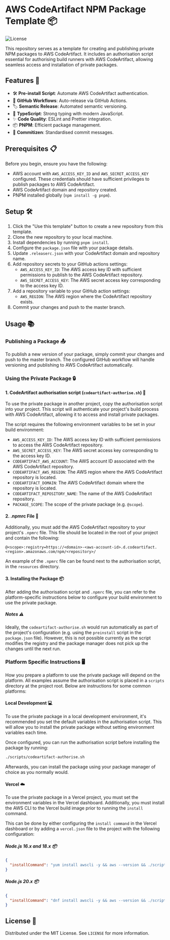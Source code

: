 # AWS CodeArtifact NPM Package Template 📦

![License](https://img.shields.io/badge/license-MIT-green)

This repository serves as a template for creating and publishing private NPM packages to AWS CodeArtifact. It includes an
authorisation script essential for authorising build runners with AWS CodeArtifact, allowing seamless access and 
installation of private packages.

## Features 🌟

- 🛠 ️**Pre-install Script**: Automate AWS CodeArtifact authentication.
- 🔄 **GitHub Workflows**: Auto-release via GitHub Actions.
- 🏷️ **Semantic Release**: Automated semantic versioning.
- 📜 **TypeScript**: Strong typing with modern JavaScript.
- ✨ **Code Quality**: ESLint and Prettier integration.
- 📦 **PNPM**: Efficient package management.
- 📝 **Commitizen**: Standardised commit messages.

## Prerequisites 📋

Before you begin, ensure you have the following:
- AWS account with `AWS_ACCESS_KEY_ID` and `AWS_SECRET_ACCESS_KEY` configured. These credentials should have sufficient 
privileges to publish packages to AWS CodeArtifact.
- AWS CodeArtifact domain and repository created.
- PNPM installed globally (`npm install -g pnpm`).

## Setup 🛠️

1. Click the "Use this template" button to create a new repository from this template.
2. Clone the new repository to your local machine.
3. Install dependencies by running `pnpm install`.
4. Configure the `package.json` file with your package details.
5. Update `.releaserc.json` with your CodeArtifact domain and repository name.
6. Add repository secrets to your GitHub actions settings:
   - `AWS_ACCESS_KEY_ID`: The AWS access key ID with sufficient permissions to publish to the AWS CodeArtifact repository.
   - `AWS_SECRET_ACCESS_KEY`: The AWS secret access key corresponding to the access key ID.
7. Add a repository variable to your GitHub action settings:
   - `AWS_REGION`: The AWS region where the CodeArtifact repository exists.
7. Commit your changes and push to the master branch.

## Usage 📚

### Publishing a Package 📤

To publish a new version of your package, simply commit your changes and push to the master branch. The configured GitHub 
workflow will handle versioning and publishing to AWS CodeArtifact automatically.

### Using the Private Package 🔒

#### 1. CodeArtifact authorisation script (`codeartifact-authorise.sh`) 📄
To use the private package in another project, copy the authorisation script into your project. This script will 
authenticate your project's build process with AWS CodeArtifact, allowing it to access and install private packages.

The script requires the following environment variables to be set in your build environment:
- `AWS_ACCESS_KEY_ID`: The AWS access key ID with sufficient permissions to access the AWS CodeArtifact repository.
- `AWS_SECRET_ACCESS_KEY`: The AWS secret access key corresponding to the access key ID.
- `CODEARTIFACT_AWS_ACCOUNT`: The AWS account ID associated with the AWS CodeArtifact repository.
- `CODEARTIFACT_AWS_REGION`: The AWS region where the AWS CodeArtifact repository is located.
- `CODEARTIFACT_DOMAIN`: The AWS CodeArtifact domain where the repository is located.
- `CODEARTIFACT_REPOSITORY_NAME`: The name of the AWS CodeArtifact repository.
- `PACKAGE_SCOPE`: The scope of the private package (e.g. `@scope`).

#### 2. .npmrc File 📑
Additionally, you must add the AWS CodeArtifact repository to your project's `.npmrc` file. This file should be located 
in the root of your project and contain the following:

```
@<scope>:registry=https://<domain>-<aws-account-id>.d.codeartifact.<region>.amazonaws.com/npm/<repository>/
```

An example of the `.npmrc` file can be found next to the authorisation script, in the `resources` directory.

#### 3. Installing the Package 📦
After adding the authorisation script and `.npmrc` file, you can refer to the platform-specific instructions below to
configure your build environment to use the private package.

##### Notes ⚠️
Ideally, the `codeartifact-authorise.sh` would run automatically as part of the project's configuration (e.g. using the
`preinstall` script in the `package.json` file). However, this is not possible currently as the script modifies the
registry and the package manager does not pick up the changes until the next run.

### Platform Specific Instructions 🖥️
How you prepare a platform to use the private package will depend on the platform. All examples assume the authorisation
script is placed in a `scripts` directory at the project root. Below are instructions for some common platforms:

#### Local Development 💻
To use the private package in a local development environment, it's recommended you set the default variables in the
authorisation script. This will allow you to install the private package without setting environment variables each time.

Once configured, you can run the authorisation script before installing the package by running:
```bash
./scripts/codeartifact-authorise.sh
```

Afterwards, you can install the package using your package manager of choice as you normally would.

#### Vercel ☁️
To use the private package in a Vercel project, you must set the environment variables in the Vercel dashboard.
Additionally, you must install the AWS CLI to the Vercel build image prior to running the `install` command.

This can be done by either configuring the `install command` in the Vercel dashboard or by adding a `vercel.json` file to 
the project with the following configuration:

##### Node.js 16.x and 18.x 📦
```json
{
  "installCommand": "yum install awscli -y && aws --version && ./scripts/codeartifact-authorise.sh && npm install"
}
```

##### Node.js 20.x 📦
```json
{
  "installCommand": "dnf install awscli -y && aws --version && ./scripts/codeartifact-authorise.sh && npm install"
}
```

## License 📄

Distributed under the MIT License. See `LICENSE` for more information.
